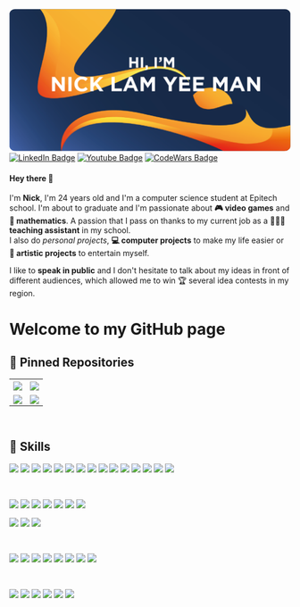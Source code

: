 <!---
nicklamyeeman/nicklamyeeman is a ✨ special ✨ repository because its `README.md` (this file) appears on your GitHub profile.
You can click the Preview link to take a look at your changes.
--->

![Nick's GitHub Banner](./assets/GitHubHeader.png)
[![LinkedIn Badge](https://img.shields.io/badge/Profile-Linkedin-0A66C2?style=flat&logo=linkedin&logoColor=0A66C2&labelColor=white)](https://www.linkedin.com/in/nicklamyeeman/)
[![Youtube Badge](https://img.shields.io/badge/Profile-Youtube-FF0000?style=flat&logo=youtube&logoColor=FF0000&labelColor=white)](https://www.youtube.com/channel/UCzOsV4YkX29hsZtU9u3RopQ)
[![CodeWars Badge](https://img.shields.io/badge/Profile-Codewars-B1361E?style=flat&logo=codewars&logoColor=B1361E&labelColor=white)](https://www.codewars.com/users/Otyne)

#### Hey there 👋

<p>
    I'm <b>Nick</b>, I'm 24 years old and I'm a computer science student at Epitech school. I'm about to graduate and I'm passionate about <b> 🎮 video games</b> and <b> 🧮 mathematics</b>. A passion that I pass on thanks to my current job as a <b> 🧑🏻‍🏫 teaching assistant</b> in my school.
    </br>
    I also do <i>personal projects</i>, <b> 💻 computer projects</b> to make my life easier or <b> 🎨 artistic projects</b> to entertain myself.
</p>
<p>
    I like to <b>speak in public</b> and I don't hesitate to talk about my ideas in front of different audiences, which allowed me to win 🏆 several idea contests in my region.
</p>

# Welcome to my GitHub page

## 📌 Pinned Repositories

<table>
    <tr>
        <td>
            <a href="https://github.com/nicklamyeeman/Blast-of-Arena">
            <img align="center" src="https://github-readme-stats.vercel.app/api/pin/?username=nicklamyeeman&repo=Blast-of-Arena&title_color=ffffff&text_color=c9cacc&icon_color=EB5C1E&bg_color=1A2B34" />
            </a>
        </td>
        <td>
            <a href="https://github.com/nicklamyeeman/face_drawer">
            <img align="center" src="https://github-readme-stats.vercel.app/api/pin/?username=nicklamyeeman&repo=face_drawer&title_color=ffffff&text_color=c9cacc&icon_color=EB5C1E&bg_color=1A2B34" />
            </a>
        </td>
    </tr>
    <tr>
        <td>
            <a href="https://github.com/nicklamyeeman/my_rpg">
            <img align="center" src="https://github-readme-stats.vercel.app/api/pin/?username=nicklamyeeman&repo=my_rpg&title_color=ffffff&text_color=c9cacc&icon_color=EB5C1E&bg_color=1A2B34" />
            </a>
        </td>
        <td>
            <a href="https://github.com/nicklamyeeman/my_sokoban">
            <img align="center" src="https://github-readme-stats.vercel.app/api/pin/?username=nicklamyeeman&repo=my_sokoban&title_color=ffffff&text_color=c9cacc&icon_color=EB5C1E&bg_color=1A2B34" />
            </a>
        </td>
    </tr>
</table>

</br>

## 💼 Skills

![](https://img.shields.io/badge/C-Code-informational?style=flat&logo=c&logoColor=A8B9CC&color=007ACC&labelColor=white)
![](https://img.shields.io/badge/C++-Code-informational?style=flat&logo=c%2B%2B&logoColor=00599C&color=007ACC&labelColor=white)
![](https://img.shields.io/badge/Python-Code-informational?style=flat&logo=python&logoColor=3776AB&color=007ACC&labelColor=white)
![](https://img.shields.io/badge/Java-Code-informational?style=flat&logo=Java&logoColor=007396&color=007ACC&labelColor=white)
![](https://img.shields.io/badge/Kotlin-Code-informational?style=flat&logo=kotlin&logoColor=7F52FF&color=007ACC&labelColor=white)
![](https://img.shields.io/badge/CSharp-Code-informational?style=flat&logo=c-sharp&logoColor=239120&color=007ACC&labelColor=white)
![](https://img.shields.io/badge/JavaScript-Code-informational?style=flat&logo=JavaScript&logoColor=F7DF1E&color=007ACC&labelColor=white)
![](https://img.shields.io/badge/PHP-Code-informational?style=flat&logo=php&logoColor=777BB4&color=007ACC&labelColor=white)
![](https://img.shields.io/badge/TypeScript-Code-informational?style=flat&logo=TypeScript&logoColor=3178C6&color=007ACC&labelColor=white)
![](https://img.shields.io/badge/LUA-Code-informational?style=flat&logo=lua&logoColor=2C2D72&color=007ACC&labelColor=white)
![](https://img.shields.io/badge/Bash-Code-informational?style=flat&logo=gnubash&logoColor=4EAA25&color=007ACC&labelColor=white)
![](https://img.shields.io/badge/VueJS-Code-informational?style=flat&logo=vue.js&logoColor=4FC08D&color=007ACC&labelColor=white)
![](https://img.shields.io/badge/NodeJS-Code-informational?style=flat&logo=node.js&logoColor=339933&color=007ACC&labelColor=white)
![](https://img.shields.io/badge/React-Code-informational?style=flat&logo=react&logoColor=61DAFB&color=007ACC&labelColor=white)
![](https://img.shields.io/badge/Swift-Code-informational?style=flat&logo=swift&logoColor=F05138&color=007ACC&labelColor=white)

</br>

![](https://img.shields.io/badge/Unity-Code-informational?style=flat&logo=unity&logoColor=000000&color=5C2D91&labelColor=white)
![](https://img.shields.io/badge/UnrealEngine-Code-informational?style=flat&logo=unrealengine&logoColor=0E1128&color=5C2D91&labelColor=white)
![](https://img.shields.io/badge/AndroidStudio-Code-informational?style=flat&logo=androidstudio&logoColor=3DDC84&color=5C2D91&labelColor=white)
![](https://img.shields.io/badge/Sympfony-Code-informational?style=flat&logo=symfony&logoColor=0098FF&color=5C2D91&labelColor=white)
![](https://img.shields.io/badge/Wordpress-Code-informational?style=flat&logo=wordpress&logoColor=21759B&color=5C2D91&labelColor=white)
![](https://img.shields.io/badge/MongoDB-Code-informational?style=flat&logo=MongoDB&logoColor=47A248&color=5C2D91&labelColor=white)
![](https://img.shields.io/badge/MySQL-Code-informational?style=flat&logo=MySQL&logoColor=4479A1&color=5C2D91&labelColor=white)

<!---
<details>
<summary>More Skills</summary>
<br>
--->

![](https://img.shields.io/badge/Style-CSS-informational?style=flat&logo=css3&logoColor=1572B6&color=E34F26&labelColor=white)
![](https://img.shields.io/badge/Style-MaterialDesign-informational?style=flat&logo=materialdesign&logoColor=757575&color=E34F26&labelColor=white)
![](https://img.shields.io/badge/Style-Bootstrap-informational?style=flat&logo=bootstrap&logoColor=7952B3&color=E34F26&labelColor=white)

<br>

![](https://img.shields.io/badge/Tools-Docker-informational?style=flat&logo=docker&logoColor=white&color=4AB197&labelColor=white)
![](https://img.shields.io/badge/Tools-Jenkins-informational?style=flat&logo=jenkins&logoColor=white&color=4AB197&labelColor=white)
![](https://img.shields.io/badge/Tools-NPM-informational?style=flat&logo=npm&logoColor=white&color=4AB197&labelColor=white)
![](https://img.shields.io/badge/Tools-Postman-informational?style=flat&logo=Postman&logoColor=white&color=4AB197&labelColor=white)
![](https://img.shields.io/badge/Tools-GitHub-informational?style=flat&logo=GitHub&logoColor=white&color=4AB197&labelColor=white)
![](https://img.shields.io/badge/Tools-GitLab-informational?style=flat&logo=GitLab&logoColor=white&color=4AB197&labelColor=white)
![](https://img.shields.io/badge/Tools-Jira-informational?style=flat&logo=Jira-Software&logoColor=white&color=4AB197&labelColor=white)
![](https://img.shields.io/badge/Tools-DigitalOcean-informational?style=flat&logo=digitalocean&logoColor=white&color=4AB197&labelColor=white)

<br>

![](https://img.shields.io/badge/Adobe-Photoshop-informational?style=flat&logo=Adobe-Photoshop&logoColor=31A8FF&color=da1f26&labelColor=white)
![](https://img.shields.io/badge/Adobe-Illustrator-informational?style=flat&logo=Adobe-Illustrator&logoColor=FF9A00&color=da1f26&labelColor=white)
![](https://img.shields.io/badge/Adobe-AfterEffects-informational?style=flat&logo=Adobe-After-Effects&logoColor=9999FF&color=da1f26&labelColor=white)
![](https://img.shields.io/badge/Adobe-PremierePro-informational?style=flat&logo=Adobe-Premiere-Pro&logoColor=9999FF&color=da1f26&labelColor=white)
![](https://img.shields.io/badge/Adobe-Audition-informational?style=flat&logo=Adobe-Audition&logoColor=9999FF&color=da1f26&labelColor=white)
![](https://img.shields.io/badge/Adobe-AdobeXD-informational?style=flat&logo=Adobe-XD&logoColor=FF61F6&color=da1f26&labelColor=white)



</details>